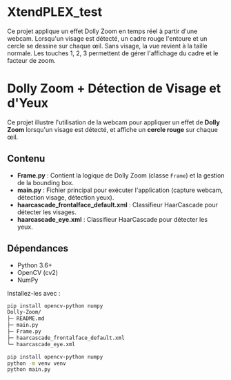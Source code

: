 # XtendPLEX_test
Ce projet applique un effet Dolly Zoom en temps réel à partir d'une webcam. Lorsqu'un visage est détecté, un cadre rouge l'entoure et un cercle se dessine sur chaque œil. Sans visage, la vue revient à la taille normale. Les touches 1, 2, 3 permettent de gérer l'affichage du cadre et le facteur de zoom.
# Dolly Zoom + Détection de Visage et d'Yeux

Ce projet illustre l'utilisation de la webcam pour appliquer un effet de **Dolly Zoom** lorsqu'un visage est détecté, et affiche un **cercle rouge** sur chaque œil.  

## Contenu

- **Frame.py** : Contient la logique de Dolly Zoom (classe `Frame`) et la gestion de la bounding box.  
- **main.py** : Fichier principal pour exécuter l'application (capture webcam, détection visage, détection yeux).  
- **haarcascade_frontalface_default.xml** : Classifieur HaarCascade pour détecter les visages.  
- **haarcascade_eye.xml** : Classifieur HaarCascade pour détecter les yeux.

## Dépendances

- Python 3.6+
- OpenCV (cv2)
- NumPy

Installez-les avec :

```bash
pip install opencv-python numpy
Dolly-Zoom/
├─ README.md
├─ main.py
├─ Frame.py
├─ haarcascade_frontalface_default.xml
└─ haarcascade_eye.xml

pip install opencv-python numpy
python -m venv venv
python main.py

